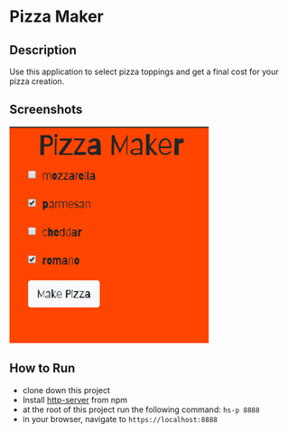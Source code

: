 # Pizza Maker

## Description
Use this application to select pizza toppings and get a final cost for your pizza creation.

## Screenshots
![Pizza Maker Preview](https://raw.githubusercontent.com/mariabrock/pizza-maker/master/screenshots/mainview.PNG)

## How to Run
* clone down this project 
* Install [http-server](https://www.npmjs.com/package/http-server) from npm
* at the root of this project run the following command: `hs-p 8888`
* in your browser, navigate to `https://localhost:8888`